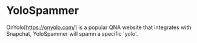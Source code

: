 # YoloSpammer
OnYolo[https://onyolo.com/] is a popular QNA website that integrates with Snapchat, YoloSpammer will spamn a specific 'yolo'.
